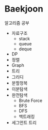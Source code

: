 # Baekjoon

알고리즘 공부
- 자료구조
    - stack
    - queue
    - deque
- DP
- 정렬
- Graph
- 트리
- 그리디
- 분할정복
- 이분탐색
- 완전탐색
    - Brute Force
    - BFS
    - DFS
    - 백트래킹
- 세그먼트 트리
